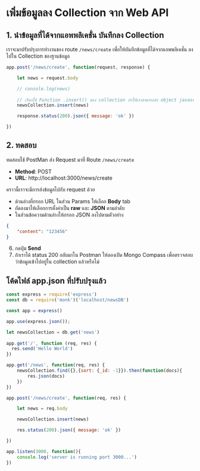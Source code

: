 
# เพิ่มข้อมูลลง Collection จาก Web API 

## 1. นำข้อมูลที่ได้จากแอพพลิเคชั่น บันทึกลง Collection 

เราจะมาปรับปรุงการทำงานของ route `/news/create` เพื่อให้บันทึกข้อมูลที่ได้จากแอพพลิเคชั่น ลงไปใน Collection ของฐานข้อมูล

```js
app.post('/news/create', function(request, response) {

    let news = request.body

    // console.log(news)
    
    // เรียกใช้ Function .insert() ของ collection ทำให้เราสามารถส่ง object javascript ลงไปบันทึกใน collection ที่เรียกใช้ได้
    newsCollection.insert(news)

    response.status(200).json({ message: 'ok' })

})
```

## 2. ทดสอบ 

ทดสอบใช้ PostMan ส่ง Request มาที่ Route `/news/create`

- **Method**: POST
- **URL**: http://localhost:3000/news/create

คราวนี้เราจะมีการส่งข้อมูลไปกับ request ด้วย

- ด้านล่างที่กรอก URL ในส่วน Params ให้เลือก **Body** tab
- ถัดลงมาให้เลือกการตั้งค่าเป็น **raw** และ **JSON** ตามลำดับ
- ในส่วนข้อความด้านล่างให้กรอก JSON ลงไปตามตัวอย่าง

```json
{
    "content": "123456"
}
```

6. กดปุ่ม **Send** 
7. ถ้าเราได้ status 200 กลับมาใน Postman ให้ลองเปิด Mongo Compass เพื่อตรวจสอบว่าข้อมูลเข้าไปอยู่ใน collection แล้วหรือไม่

## โค้ดไฟล์ app.json ที่ปรับปรุงแล้ว

```js
const express = require('express')
const db = require('monk')('localhost/newsDB')

const app = express()

app.use(express.json());

let newsCollection = db.get('news')
 
app.get('/', function (req, res) {
  res.send('Hello World')
})

app.get('/news', function(req, res) {
    newsCollection.find({},{sort: {_id: -1}}).then(function(docs){
        res.json(docs)
    })
})

app.post('/news/create', function(req, res) {

    let news = req.body

    newsCollection.insert(news)

    res.status(200).json({ message: 'ok' })

})

app.listen(3000, function(){
    console.log('server is running port 3000...')
})
```